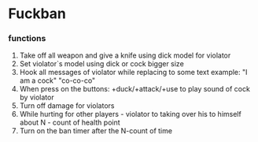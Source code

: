 # Fuckban

### functions

1) Take off all weapon and give a knife using dick model for violator 
2) Set violator`s model using dick or cock bigger size 
3) Hook all messages of violator while replacing to some text example: "I am a cock" "co-co-co" 
4) When press on the buttons: +duck/+attack/+use to play sound of cock by violator 
5) Turn off damage for violators 
6) While hurting for other players - violator to taking over his to himself about N - count of health point 
7) Turn on the ban timer after the N-count of time
